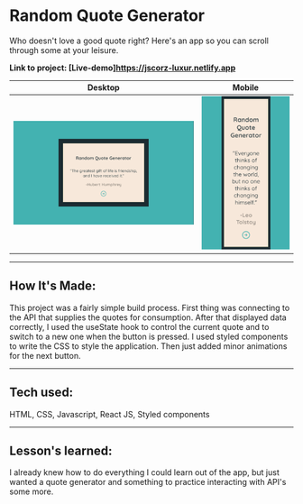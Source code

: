 # Random Quote Generator

Who doesn't love a good quote right? Here's an app so you can scroll through some at your leisure.

**Link to project: [Live-demo]https://jscorz-luxur.netlify.app**

|          Desktop           |              Mobile              |
| :------------------------: | :------------------------------: |
| ![luxur](public/quote.png) | ![luxur](public/quotemobile.png) |

---

## **How It's Made:**

This project was a fairly simple build process. First thing was connecting to the API that supplies the quotes for consumption. After that displayed data correctly, I used the useState hook to control the current quote and to switch to a new one when the button is pressed. I used styled components to write the CSS to style the application. Then just added minor animations for the next button.

---

## **Tech used:**

HTML, CSS, Javascript, React JS, Styled components

---

## **Lesson's learned:**

I already knew how to do everything I could learn out of the app, but just wanted a quote generator and something to practice interacting with API's some more.
